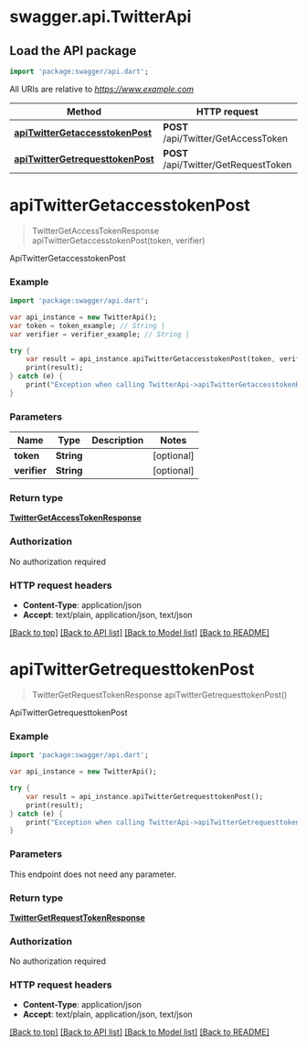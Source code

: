 # swagger.api.TwitterApi

## Load the API package
```dart
import 'package:swagger/api.dart';
```

All URIs are relative to *https://www.example.com*

Method | HTTP request | Description
------------- | ------------- | -------------
[**apiTwitterGetaccesstokenPost**](TwitterApi.md#apiTwitterGetaccesstokenPost) | **POST** /api/Twitter/GetAccessToken | ApiTwitterGetaccesstokenPost
[**apiTwitterGetrequesttokenPost**](TwitterApi.md#apiTwitterGetrequesttokenPost) | **POST** /api/Twitter/GetRequestToken | ApiTwitterGetrequesttokenPost


# **apiTwitterGetaccesstokenPost**
> TwitterGetAccessTokenResponse apiTwitterGetaccesstokenPost(token, verifier)

ApiTwitterGetaccesstokenPost



### Example 
```dart
import 'package:swagger/api.dart';

var api_instance = new TwitterApi();
var token = token_example; // String | 
var verifier = verifier_example; // String | 

try { 
    var result = api_instance.apiTwitterGetaccesstokenPost(token, verifier);
    print(result);
} catch (e) {
    print("Exception when calling TwitterApi->apiTwitterGetaccesstokenPost: $e\n");
}
```

### Parameters

Name | Type | Description  | Notes
------------- | ------------- | ------------- | -------------
 **token** | **String**|  | [optional] 
 **verifier** | **String**|  | [optional] 

### Return type

[**TwitterGetAccessTokenResponse**](TwitterGetAccessTokenResponse.md)

### Authorization

No authorization required

### HTTP request headers

 - **Content-Type**: application/json
 - **Accept**: text/plain, application/json, text/json

[[Back to top]](#) [[Back to API list]](../README.md#documentation-for-api-endpoints) [[Back to Model list]](../README.md#documentation-for-models) [[Back to README]](../README.md)

# **apiTwitterGetrequesttokenPost**
> TwitterGetRequestTokenResponse apiTwitterGetrequesttokenPost()

ApiTwitterGetrequesttokenPost



### Example 
```dart
import 'package:swagger/api.dart';

var api_instance = new TwitterApi();

try { 
    var result = api_instance.apiTwitterGetrequesttokenPost();
    print(result);
} catch (e) {
    print("Exception when calling TwitterApi->apiTwitterGetrequesttokenPost: $e\n");
}
```

### Parameters
This endpoint does not need any parameter.

### Return type

[**TwitterGetRequestTokenResponse**](TwitterGetRequestTokenResponse.md)

### Authorization

No authorization required

### HTTP request headers

 - **Content-Type**: application/json
 - **Accept**: text/plain, application/json, text/json

[[Back to top]](#) [[Back to API list]](../README.md#documentation-for-api-endpoints) [[Back to Model list]](../README.md#documentation-for-models) [[Back to README]](../README.md)

